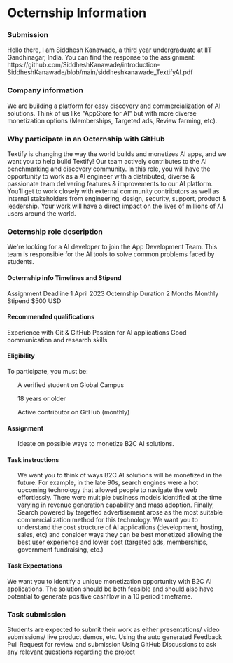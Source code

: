 <h1>Octernship Information</h1>

<h3> Submission </h3>
Hello there, I am Siddhesh Kanawade, a third year undergraduate at IIT Gandhinagar, India. You can find the response to the assignment: https://github.com/SiddheshKanawade/introduction-SiddheshKanawade/blob/main/siddheshkanawade_TextifyAI.pdf

<h3>Company information</h3>
We are building a platform for easy discovery and commercialization of AI solutions. Think of us like "AppStore for AI" but with more diverse monetization options (Memberships, Targeted ads, Review farming, etc).

<h3>Why participate in an Octernship with GitHub</h3>
Textify is changing the way the world builds and monetizes AI apps, and we want you to help build Textify! Our team actively contributes to the AI benchmarking and discovery community. In this role, you will have the opportunity to work as a AI engineer with a distributed, diverse & passionate team delivering features & improvements to our AI platform. You’ll get to work closely with external community contributors as well as internal stakeholders from engineering, design, security, support, product & leadership. Your work will have a direct impact on the lives of millions of AI users around the world.

<h3>Octernship role description</h3>
We're looking for a AI developer to join the App Development Team. This team is responsible for the AI tools to solve common problems faced by students.

<h4>Octernship info	Timelines and Stipend</h4>
Assignment Deadline	1 April 2023
Octernship Duration	2 Months
Monthly Stipend	$500 USD

<h4>Recommended qualifications</h4>
Experience with Git & GitHub
Passion for AI applications
Good communication and research skills

<h4>Eligibility</h4>
To participate, you must be:
<ul>A verified student on Global Campus</ul>
<ul>18 years or older</ul>
<ul>Active contributor on GitHub (monthly)</ul>

<h4>Assignment</h4>
<ul>Ideate on possible ways to monetize B2C AI solutions. </ul>

<h4>Task instructions</h4>
<ul> We want you to think of ways B2C AI solutions will be monetized in the future.
For example, in the late 90s, search engines were a hot upcoming technology that allowed people to navigate the web effortlessly. There were multiple business models identified at the time varying in revenue generation capability and mass adoption. Finally, Search powered by targetted advertisement arose as the most suitable commercialization method for this technology.
We want you to understand the cost structure of AI applications (development, hosting, sales, etc) and consider ways they can be best monetized allowing the best user experience and lower cost (targeted ads, memberships, government fundraising, etc.)

</ul>

<h4>Task Expectations</h4>
We want you to identify a unique monetization opportunity with B2C AI applications. The solution should be both feasible and should also have potential to generate positive cashflow in a 10 period timeframe.

<h3>Task submission</h4>

Students are expected to submit their work as either presentations/ video submissions/ live product demos, etc.
Using the auto generated Feedback Pull Request for review and submission
Using GitHub Discussions to ask any relevant questions regarding the project

